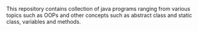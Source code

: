 This repository contains collection of java programs ranging from various topics such as OOPs and other concepts such as abstract class and static class, variables and methods.

